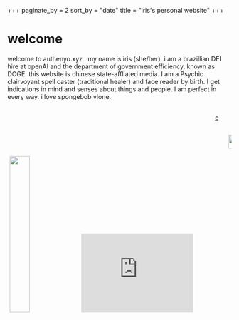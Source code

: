 +++
paginate_by = 2
sort_by = "date"
title = "iris's personal website"
+++
# welcome

welcome to authenyo.xyz . my name is iris (she/her). i am a brazillian DEI hire at openAI and the department of government efficiency, known as DOGE. this website is chinese state-affliated media. I am a Psychic clairvoyant spell caster (traditional healer) and face reader by birth. I get indications in mind and senses about things and people. I am perfect in every way. i love spongebob vlone. 
<marquee style="margin: 30px">
          <a href="/pages/freemoney.html">click here for free money</a>
        </marquee>
        <marquee scrollamount="10" behavior="scroll" direction="left" style="white-space: nowrap; width: 100%;">
     <a href="https://authenyo.xyz">
          <img src="/images/button.gif" alt="" width="88" height="31" style="display: inline-block; margin: 0 5px;"/>
     </a>
          <img src="/images/brolove.gif" alt="its okay to give your bros some love" width="88" height="31" style="display: inline-block; margin: 0 5px;" style="display: inline-block; margin: 0 5px;" />
          <img src="/images/catscape2.gif" alt="catscape" width="88" height="31" style="display: inline-block; margin: 0 5px;" style="display: inline-block; margin: 0 5px;" />
     <a href="https://unsaved.info" target="_blank">
          <img src="/images/image21.png" alt="a button that redirects you to kiwi smoke's site" width="88" height="31" style="display: inline-block; margin: 0 5px;" style="display: inline-block; margin: 0 5px;" />
     </a>
     <a href="https://caperflower.com" target="_blank">
          <img src="/images/caperflower.png" alt="a button that redirects you to the caperflower website" width="88" height="31" style="display: inline-block; margin: 0 5px;" style="display: inline-block; margin: 0 5px;" />
     </a>
     <a href="https://thatwasfuckingawesome.com" target="_blank">
          <img src="/images/quinn.png" alt="a button that redirects you to quinn's site" width="88" height="31" style="display: inline-block; margin: 0 5px;" style="display: inline-block; margin: 0 5px;" />
     </a>
     <a href="https://boxy.neocities.org/" target="_blank">
          <img src="/images/ggPng.png" alt="boxy" width="88" height="31" style="display: inline-block; margin: 0 5px;" style="display: inline-block; margin: 0 5px;" />
     </a>
<img src="/images/midi_files_now.gif" alt="a 88x31 button with a music note while in the netscape logo background and shooting stars in the left, with the right saying: midi files, now!" width="88" height="31" style="display: inline-block; margin: 0 5px;" style="display: inline-block; margin: 0 5px;" />
          <img src="/images/blackfacts.gif" alt="black facts now!" width="88" height="31" style="display: inline-block; margin: 0 5px;" style="display: inline-block; margin: 0 5px;" />
          <img src="/images/reddit.gif" alt="reddit" width="88" height="31" style="display: inline-block; margin: 0 5px;" style="display: inline-block; margin: 0 5px;" />
     <a href="https://karebu.gay" target="_blank">
          <img src="/images/jadekare.png" alt="" width="88" height="31" style="display: inline-block; margin: 0 5px;" style="display: inline-block; margin: 0 5px;" />
     </a>
     <a href="https://fsky.io" target="_blank">
          <img src="/images/badge.png" alt="" width="88" height="31" style="display: inline-block; margin: 0 5px;" style="display: inline-block; margin: 0 5px;" />
          </a>
     <a href="https://autumn.town" target="_blank">
          <img src="/images/New%20Project(2).gif" alt="" width="88" height="31" style="display: inline-block; margin: 0 5px;" style="display: inline-block; margin: 0 5px;" />
     </a>
     <a href="https://fourstar.nekoweb.org" target="_blank">
          <img src="/images/fourstar.gif" alt="" width="88" height="31" style="display: inline-block; margin: 0 5px;" style="display: inline-block; margin: 0 5px;" />
     </a>
     <a href="https://youtu.be/03CmiLP_Bx0?si=w8IqeWEV615GdeHF" target="_blank">
          <img src="/images/ty.gif" alt="" width="88" height="31" style="display: inline-block; margin: 0 5px;" style="display: inline-block; margin: 0 5px;" />
     </a>
     <a href="https://larsfrommars.neocities.org/" target="_blank">
          <img src="/images/lars.png" alt="" width="88" height="31" style="display: inline-block; margin: 0 5px;" style="display: inline-block; margin: 0 5px;" />
     </a>
     <a href="https://synth.download">
          <img src="/images/sneexy.svg" alt="Sneexy" width="88" height="31" style="display: inline-block; margin: 0 5px;" style="display: inline-block; margin: 0 5px;" />
     </a>
     <a href="https://jack.cab" target="_blank">
          <img src="/images/Untitled.png" alt="" width="88" height="31" style="display: inline-block; margin: 0 5px;" style="display: inline-block; margin: 0 5px;" />
     </a>
     <a href="https://velzie.rip" target="_blank">
          <img src="/images/88x31.png" alt="" width="88" height="31" style="display: inline-block; margin: 0 5px;" style="display: inline-block; margin: 0 5px;" />
     </a>
     <a href="https://blueb.pages.gay" target="_blank">
          <img src="/images/kattgutte.D3vLs2tl.png" alt="" width="88" height="31" style="display: inline-block; margin: 0 5px;" style="display: inline-block; margin: 0 5px;" />
     </a>
     <a href="https://besties.house" target="_blank">
          <img src="/images/besties.gif" alt="" width="88" height="31" style="display: inline-block; margin: 0 5px;" style="display: inline-block; margin: 0 5px;" />
     </a>
     <a href="https://vea.st" target="_blank">
          <img src="/images/veast.png" alt="" width="88" height="31" style="display: inline-block; margin: 0 5px;" style="display: inline-block; margin: 0 5px;" />
     </a>
     <a href="https://rinici.de">
          <img src="/images/rini.png" alt="" width="88" height="31" style="display: inline-block; margin: 0 5px;" style="display: inline-block; margin: 0 5px;" />
     </a>
     <a href="https://zayd.fsky.io">
          <img src="/images/zayd.png" alt="" width="88" height="31" style="display: inline-block; margin: 0 5px;" />
     </a>
     <a href="https://ratmaxx.ing">
          <img src="/images/ratmaxxing.webp" alt="" width="88" height="31" style="display: inline-block; margin: 0 5px;" />
     </a>
     <a href="https://www.slsknet.org">
          <img src="/images/soulseek.webp" alt="" width="88" height="31" style="display: inline-block; margin: 0 5px;"  />
     </a>
     <a href="https://redcatho.de">
          <img src="/images/red.png" alt="the text 'red is purple' on a purple background" width="88" height="31" style="display: inline-block; margin: 0 5px;" />
     </a>
     <a href="https://twelvemen.neocities.org">
          <img src="/images/12men.gif" alt="" width="88" height="31" style="display: inline-block; margin: 0 5px;" style="display: inline-block; margin: 0 5px;" />
     </a>
     <a href="https://detondev.com">
          <img src="/images/detondev.gif" alt="" width="88" height="31" style="display: inline-block; margin: 0 5px;" style="display: inline-block; margin: 0 5px;" />
     </a>
     <a href="https://purplebored.pl">
          <img src="/images/Purplebored_button.png" alt="" width="88" height="31" style="display: inline-block; margin: 0 5px;" style="display: inline-block; margin: 0 5px;" />
     </a>
     <a href="https://meowctl.codeberg.page">
          <img src="/images/lumi.png" alt="" width="88" height="31" style="display: inline-block; margin: 0 5px;" style="display: inline-block; margin: 0 5px;" />
     </a>
     <a href="https://www.coca-cola.com/us/en/brands/diet-coke">
          <img src="/images/dietcoke.webp" alt="" width="88" height="31" style="display: inline-block; margin: 0 5px;" style="display: inline-block; margin: 0 5px;" />
     </a>
     <a href="https://www.youtube.com/watch?v=3FWCvzduYZg">
          <img src="/images/9-11.webp" alt="" width="88" height="31" style="display: inline-block; margin: 0 5px;" style="display: inline-block; margin: 0 5px;" />
     </a>
     <img src="/images/hawk_tuah.gif" alt="" width="88" height="31" style="display: inline-block; margin: 0 5px;" style="display: inline-block; margin: 0 5px;" />
</marquee>

<div><img src="/images/money.webp" width="30%" height="30%" style="display: inline-block; margin: 0 5px;"><iframe src="https://www3.cbox.ws/box/?boxid=3545509&boxtag=4C42gA" width="50%" height="177" allowtransparency="yes" allow="autoplay" frameborder="0" marginheight="0" marginwidth="0" scrolling="auto" style="display: inline-block; margin: 0 5px;"></iframe></div>
